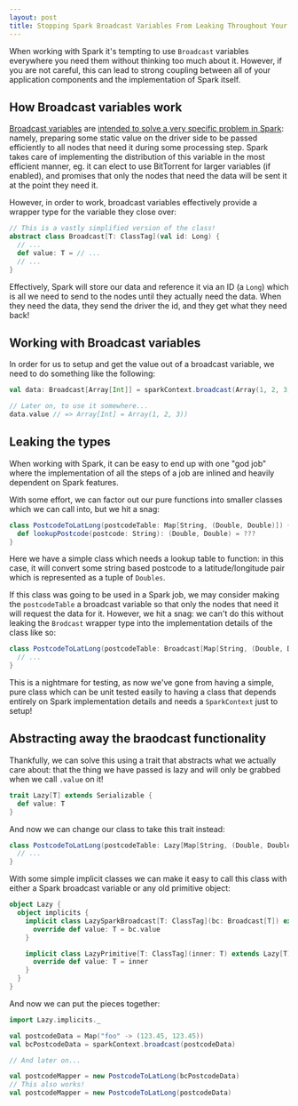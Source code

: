 ```yaml
---
layout: post
title: Stopping Spark Broadcast Variables From Leaking Throughout Your Application
---
```


When working with Spark it's tempting to use `Broadcast` variables everywhere you need them without thinking too much about it. However, if you are not careful, this can lead to strong coupling between all of your application components and the implementation of Spark itself.

## How Broadcast variables work

[Broadcast variables](https://spark.apache.org/docs/latest/programming-guide.html#broadcast-variables) are [intended to solve a very specific problem in Spark](https://jaceklaskowski.gitbooks.io/mastering-apache-spark/content/spark-broadcast.html): namely, preparing some static value on the driver side to be passed efficiently to all nodes that need it during some processing step. Spark takes care of implementing the distribution of this variable in the most efficient manner, eg. it can elect to use BitTorrent for larger variables (if enabled), and promises that only the nodes that need the data will be sent it at the point they need it.

However, in order to work, broadcast variables effectively provide a wrapper type for the variable they close over:

```scala
// This is a vastly simplified version of the class!
abstract class Broadcast[T: ClassTag](val id: Long) {
  // ...
  def value: T = // ...
  // ...
}
```

Effectively, Spark will store our data and reference it via an ID (a `Long`) which is all we need to send to the nodes until they actually need the data. When they need the data, they send the driver the id, and they get what they need back!

## Working with Broadcast variables

In order for us to setup and get the value out of a broadcast variable, we need to do something like the following:

```scala
val data: Broadcast[Array[Int]] = sparkContext.broadcast(Array(1, 2, 3))

// Later on, to use it somewhere...
data.value // => Array[Int] = Array(1, 2, 3))
```

## Leaking the types

When working with Spark, it can be easy to end up with one "god job" where the implementation of all the steps of a job are inlined and heavily dependent on Spark features.

With some effort, we can factor out our pure functions into smaller classes which we can call into, but we hit a snag:

```scala
class PostcodeToLatLong(postcodeTable: Map[String, (Double, Double)]) {
  def lookupPostcode(postcode: String): (Double, Double) = ???
}
```

Here we have a simple class which needs a lookup table to function: in this case, it will convert some string based postcode to a latitude/longitude pair which is represented as a tuple of `Doubles`.

If this class was going to be used in a Spark job, we may consider making the `postcodeTable` a broadcast variable so that only the nodes that need it will request the data for it. However, we hit a snag: we can't do this without leaking the `Brodcast` wrapper type into the implementation details of the class like so:

```scala
class PostcodeToLatLong(postcodeTable: Broadcast[Map[String, (Double, Double)]]) {
  // ...
}
```

This is a nightmare for testing, as now we've gone from having a simple, pure class which can be unit tested easily to having a class that depends entirely on Spark implementation details and needs a `SparkContext` just to setup!

## Abstracting away the braodcast functionality

Thankfully, we can solve this using a trait that abstracts what we actually care about: that the thing we have passed is lazy and will only be grabbed when we call `.value` on it!

```scala
trait Lazy[T] extends Serializable {
  def value: T
}
```

And now we can change our class to take this trait instead:

```scala
class PostcodeToLatLong(postcodeTable: Lazy[Map[String, (Double, Double)]]) {
  // ...
}
```

With some simple implicit classes we can make it easy to call this class with either a Spark broadcast variable or any old primitive object:

```scala
object Lazy {
  object implicits {
    implicit class LazySparkBroadcast[T: ClassTag](bc: Broadcast[T]) extends Lazy[T] {
      override def value: T = bc.value
    }

    implicit class LazyPrimitive[T: ClassTag](inner: T) extends Lazy[T] {
      override def value: T = inner
    }
  }
}
```

And now we can put the pieces together:

```scala
import Lazy.implicits._

val postcodeData = Map("foo" -> (123.45, 123.45))
val bcPostcodeData = sparkContext.broadcast(postcodeData)

// And later on...

val postcodeMapper = new PostcodeToLatLong(bcPostcodeData)
// This also works!
val postcodeMapper = new PostcodeToLatLong(postcodeData)
```

